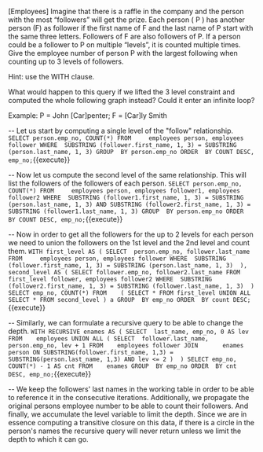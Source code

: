 [Employees] Imagine that there is a raffle in the company and the person with the most “followers” will get the prize. Each person ( P ) has another person (F) as follower if the first name of F and the last name of P start with the same three letters. Followers of F are also followers of P. If a person could be a follower to P on multiple “levels”, it is counted multiple times. Give the employee number of person P with the largest following when counting up to 3 levels of followers.

Hint: use the WITH clause.


What would happen to this query if we lifted the 3 level constraint and computed the whole following graph instead? Could it enter an infinite loop?


Example: P = John [Car]penter; F = [Car]ly Smith


-- Let us start by computing a single level of the "follow" relationship.
``
SELECT person.emp_no, COUNT(*)
FROM     employees person, employees follower
WHERE  SUBSTRING (follower.first_name, 1, 3) = SUBSTRING (person.last_name, 1, 3)
GROUP  BY person.emp_no
ORDER  BY COUNT DESC, emp_no;
``{{execute}}

-- Now let us compute the second level of the same relationship. This will list the followers of the followers of each person.
``
SELECT person.emp_no, COUNT(*)
FROM     employees person, employees follower1, employees follower2
WHERE  SUBSTRING (follower1.first_name, 1, 3) = SUBSTRING (person.last_name, 1, 3)
                AND SUBSTRING (follower2.first_name, 1, 3) = SUBSTRING (follower1.last_name, 1, 3)
GROUP  BY person.emp_no
ORDER  BY COUNT DESC, emp_no;
``{{execute}}


-- Now in order to get all the followers for the up to 2 levels for each person we need to union the followers on the 1st level and the 2nd level and count them.
``
WITH first_level AS (
SELECT	person.emp_no, follower.last_name
FROM     employees person, employees follower
WHERE  SUBSTRING (follower.first_name, 1, 3) = SUBSTRING (person.last_name, 1, 3) 
),
second_level AS (
SELECT follower.emp_no, follower2.last_name
FROM     first_level follower, employees follower2
WHERE  SUBSTRING (follower2.first_name, 1, 3) = SUBSTRING (follower.last_name, 1, 3) 
)
SELECT emp_no, COUNT(*)
FROM    (
SELECT * FROM first_level
UNION ALL
SELECT * FROM second_level
) a
GROUP  BY emp_no
ORDER  BY count DESC;
``{{execute}}


-- Similarly, we can formulate a recursive query to be able to change the depth.
``
WITH RECURSIVE enames AS (
SELECT	last_name, emp_no, 0 AS lev FROM	employees
UNION ALL
(
SELECT	follower.last_name, person.emp_no, lev + 1
FROM    employees follower
JOIN       enames person ON SUBSTRING(follower.first_name, 1,3) = SUBSTRING(person.last_name, 1,3)
               AND lev <= 2
) 
)
SELECT emp_no, COUNT(*) - 1 AS cnt
FROM    enames
GROUP  BY emp_no
ORDER  BY cnt DESC, emp_no;
``{{execute}}


-- We keep the followers' last names in the working table in order to be able to reference it in the consecutive iterations. Additionally, we propagate the original persons employee number to be able to count their followers. And finally, we accumulate the level variable to limit the depth. Since we are in essence computing a transitive closure on this data, if there is a circle in the person's names the recursive query will never return unless we limit the depth to which it can go.
